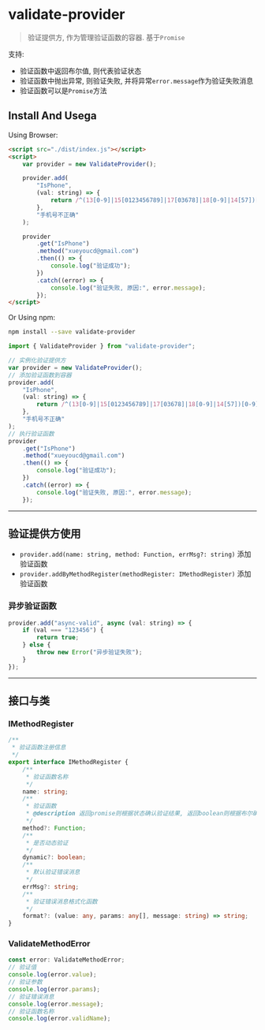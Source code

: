 # validate-provider

> 验证提供方, 作为管理验证函数的容器. 基于`Promise`

支持:

-   验证函数中返回布尔值, 则代表验证状态
-   验证函数中抛出异常, 则验证失败, 并将异常`error.message`作为验证失败消息
-   验证函数可以是`Promise`方法

## Install And Usega

Using Browser:

```html
<script src="./dist/index.js"></script>
<script>
    var provider = new ValidateProvider();

    provider.add(
        "IsPhone",
        (val: string) => {
            return /^(13[0-9]|15[0123456789]|17[03678]|18[0-9]|14[57])[0-9]{8}$/.test(val);
        },
        "手机号不正确"
    );

    provider
        .get("IsPhone")
        .method("xueyoucd@gmail.com")
        .then(() => {
            console.log("验证成功");
        })
        .catch((error) => {
            console.log("验证失败, 原因:", error.message);
        });
</script>
```

Or Using npm:

```sh
npm install --save validate-provider
```

```js
import { ValidateProvider } from "validate-provider";

// 实例化验证提供方
var provider = new ValidateProvider();
// 添加验证函数到容器
provider.add(
    "IsPhone",
    (val: string) => {
        return /^(13[0-9]|15[0123456789]|17[03678]|18[0-9]|14[57])[0-9]{8}$/.test(val);
    },
    "手机号不正确"
);
// 执行验证函数
provider
    .get("IsPhone")
    .method("xueyoucd@gmail.com")
    .then(() => {
        console.log("验证成功");
    })
    .catch((error) => {
        console.log("验证失败, 原因:", error.message);
    });
```

---

## 验证提供方使用

-   `provider.add(name: string, method: Function, errMsg?: string)` 添加验证函数
-   `provider.addByMethodRegister(methodRegister: IMethodRegister)` 添加验证函数

### 异步验证函数

```js
provider.add("async-valid", async (val: string) => {
    if (val === "123456") {
        return true;
    } else {
        throw new Error("异步验证失败");
    }
});
```

---

## 接口与类

### IMethodRegister

```typescript
/**
 * 验证函数注册信息
 */
export interface IMethodRegister {
    /**
     * 验证函数名称
     */
    name: string;
    /**
     * 验证函数
     * @description 返回promise则根据状态确认验证结果, 返回boolean则根据布尔确认结果, 返回字符串则总是失败结果, 并将字符串作为失败消息
     */
    method?: Function;
    /**
     * 是否动态验证
     */
    dynamic?: boolean;
    /**
     * 默认验证错误消息
     */
    errMsg?: string;
    /**
     * 验证错误消息格式化函数
     */
    format?: (value: any, params: any[], message: string) => string;
}
```

### ValidateMethodError

```typescript
const error: ValidateMethodError;
// 验证值
console.log(error.value);
// 验证参数
console.log(error.params);
// 验证错误消息
console.log(error.message);
// 验证函数名称
console.log(error.validName);
```
